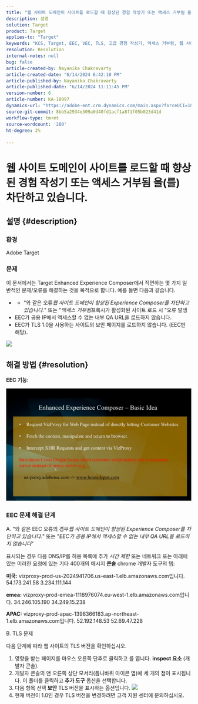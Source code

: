 ```yaml
---
title: "웹 사이트 도메인이 사이트를 로드할 때 향상된 경험 작성기 또는 액세스 거부됨 을(를) 차단하고 있습니다."
description: 설명
solution: Target
product: Target
applies-to: "Target"
keywords: "KCS, Target, EEC, VEC, TLS, 고급 경험 작성기, 액세스 거부됨, 웹 사이트 도메인, 차단, 문제 해결"
resolution: Resolution
internal-notes: null
bug: false
article-created-by: Nayanika Chakravarty
article-created-date: "6/14/2024 6:42:10 PM"
article-published-by: Nayanika Chakravarty
article-published-date: "6/14/2024 11:11:45 PM"
version-number: 6
article-number: KA-18997
dynamics-url: "https://adobe-ent.crm.dynamics.com/main.aspx?forceUCI=1&pagetype=entityrecord&etn=knowledgearticle&id=ac1799c8-7d2a-ef11-840b-6045bd006704"
source-git-commit: 8bb5a2934e309a0d40fd1acf1a8f1f05b023d41d
workflow-type: tm+mt
source-wordcount: '280'
ht-degree: 2%

---
```


# 웹 사이트 도메인이 사이트를 로드할 때 향상된 경험 작성기 또는 액세스 거부됨 을(를) 차단하고 있습니다.

## 설명 {#description}


### <b>환경</b>

Adobe Target

### <b>문제</b>

이 문서에서는 Target Enhanced Experience Composer에서 직면하는 몇 가지 일반적인 문제/오류를 해결하는 것을 목적으로 합니다. 예를 들면 다음과 같습니다.

- - &quot;와 같은 오류&#x200B;*웹 사이트 도메인이 향상된 Experience Composer를 차단하고 있습니다.*&quot; 또는 &quot;*액세스 거부됨*&#x200B;프록시가 활성화된 사이트 로드 시 &quot;오류 발생
- EEC가 공용 IP에서 액세스할 수 없는 내부 QA URL을 로드하지 않습니다.
- EEC가 TLS 1.0을 사용하는 사이트의 보안 페이지를 로드하지 않습니다. (EEC만 해당).


![](https://adobe-ent.crm.dynamics.com/api/data/v9.0/msdyn_knowledgearticleimages%289163ac73-37ab-ec11-983f-000d3a349523%29/msdyn_blobfile/$value)


## 해결 방법 {#resolution}


<b>EEC 기능:</b>

![](assets/6ea1c39f-52ab-ec11-983f-000d3a3496ef.png)

### EEC 문제 해결 단계

A. &quot;와 같은 EEC 오류의 경우&#x200B;*웹 사이트 도메인이 향상된 Experience Composer를 차단하고 있습니다.*&quot; 또는 &quot;*EEC가 공용 IP에서 액세스할 수 없는 내부 QA URL을 로드하지 않습니다*&quot;

표시되는 경우 다음 DNS/IP를 허용 목록에 추가 *시간 제한* 또는 네트워크 또는 아래에 있는 이러한 요청에 있는 기타 400개의 메시지 <b>콘솔</b> chrome 개발자 도구의 탭:

<b>미국:</b>
vizproxy-prod-us-2024941706.us-east-1.elb.amazonaws.com입니다.
54.173.241.58 3.234.111.144

<b>emea:</b>
vizproxy-prod-emea-1118976074.eu-west-1.elb.amazonaws.com입니다.
34.246.105.190 34.249.15.238

<b>APAC:</b>
vizproxy-prod-apac-1398366183.ap-northeast-1.elb.amazonaws.com입니다.
52.192.148.53 52.69.47.228

B. TLS 문제

다음 단계에 따라 웹 사이트의 TLS 버전을 확인하십시오.

1. 영향을 받는 페이지를 마우스 오른쪽 단추로 클릭하고 를 엽니다. <b>inspect 요소</b> (개발자 콘솔).
2. 개발자 콘솔의 맨 오른쪽 상단 모서리(톱니바퀴 아이콘 옆)에 세 개의 점이 표시됩니다. 이 폴더를 클릭하고 <b>추가 도구</b> 옵션을 선택합니다.
3. 다음 항목 선택<b> 보안</b> TLS 버전을 표시하는 옵션입니다.    ![](https://experienceleague.adobe.com/docs/target/assets/firefox_more_info_3.png?lang=en)
4. 현재 버전이 1.0인 경우 TLS 버전을 변경하려면 고객 지원 센터에 문의하십시오.

